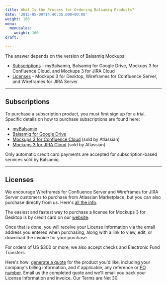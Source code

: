 ```yaml
---
title: What Is the Process for Ordering Balsamiq Products?
date: '2015-05-09T14:46:35.000+00:00'
weight: 160
menu:
  menusales:
    weight: 160
draft: ''

---
```


The answer depends on the version of Balsamiq Mockups:

*   [Subscriptions](#subscriptions) - myBalsamiq, Balsamiq for Google Drive, Mockups 3 for Confluence Cloud, and Mockups 3 for JIRA Cloud
*   [Licenses](#licenses) - Mockups 3 for Desktop, Wireframes for Confluence Server, and Wireframes for JIRA Server

* * *

## Subscriptions

To purchase a subscription product, you must first sign up for a trial. Specific details on how to purchase subscriptions are found here:

*   [myBalsamiq](/sales/mybsubscriptions/)
*   [Balsamiq for Google Drive](/sales/gdrivesubscription/)
*   [Mockups 3 for Confluence Cloud](https://marketplace.atlassian.com/plugins/com.balsamiq.mockups.confluence/cloud/pricing) (sold by Atlassian)
*   [Mockups 3 for JIRA Cloud](https://marketplace.atlassian.com/plugins/com.balsamiq.mockups.jira/cloud/pricing) (sold by Atlassian)

Only automatic credit card payments are accepted for subscription-based services sold by Balsamiq. 

* * *

## Licenses

We encourage Wireframes for Confluence Server and Wireframes for JIRA Server customers to purchase from Atlassian Marketplace, but you can also purchase directly from us.
Here's [all the info](/sales/marketplace/).

The easiest and fastest way to purchase a license for Mockups 3 for Desktop is by credit card on our [website](https://balsamiq.com/buy/).

Once that is done, you will receive your License Information via the email address you entered when purchasing, along with a link to view, edit, or download the invoice for your purchase.

For orders of US $300 or more, we also accept checks and Electronic Fund Transfers.

Here's how: [generate a quote](/sales/quote/) for the product you'd like, including your company's billing information, and if applicable, any reference or [PO number](/sales/purchaseorders/). Email us the completed quote and we'll email you back your License Information and invoice. Our Terms are Net 30.
